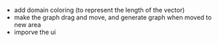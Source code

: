 -   add domain coloring (to represent the length of the vector)
-   make the graph drag and move, and generate graph when moved to new area
-   imporve the ui
